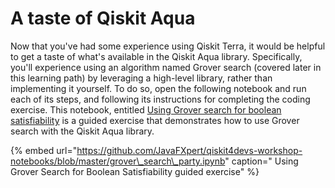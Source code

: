 # A taste of Qiskit Aqua

Now that you've had some experience using Qiskit Terra, it would be helpful to get a taste of what's available in the Qiskit Aqua library. Specifically, you'll experience using an algorithm named Grover search \(covered later in this learning path\) by leveraging a high-level library, rather than implementing it yourself. To do so, open the following notebook and run each of its steps, and following its instructions for completing the coding exercise. This notebook, entitled [Using Grover search for boolean satisfiability](https://github.com/JavaFXpert/qiskit4devs-workshop-notebooks/blob/master/grover_search_party.ipynb) is a guided exercise that demonstrates how to use Grover search with the Qiskit Aqua library.

{% embed url="https://github.com/JavaFXpert/qiskit4devs-workshop-notebooks/blob/master/grover\_search\_party.ipynb" caption=" Using Grover Search for Boolean Satisfiability guided exercise" %}



